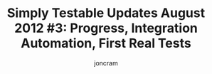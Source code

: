 ---
title: "Simply Testable Updates August 2012 #3: Progress, Integration Automation, First Real Tests"
short_title: "Simply Testable Updates Aug #3: Progress, Integration Automation"
author: joncram
newsletter:
    issue_number: fourth
    url: https://us5.campaign-archive2.com/?u=ac75e33d993d2b502e333ddd0&amp;id=7741c7a1fa
    closing_sentence: Expect the next in a week from now, August 22 2012.
    highlights:
        - <a href="https://blog.simplytestable.com/integrating-with-resque-into-a-symfony-application/">Integrated Resque</a> into both the core application and workers
        - Installed <a href="https://blog.simplytestable.com/installing-the-w3c-html-validator-with-html5-support-on-ubuntu/">local copies of the W3C HTML validator</a> on the workers
        - Automated the <a href="https://github.com/webignition/integration.simplytestable.com#readme">local integration environment</a>
---